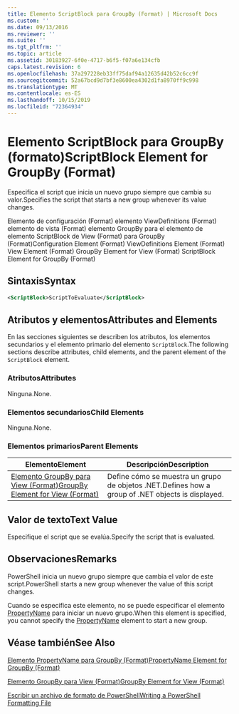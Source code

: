 ```yaml
---
title: Elemento ScriptBlock para GroupBy (Format) | Microsoft Docs
ms.custom: ''
ms.date: 09/13/2016
ms.reviewer: ''
ms.suite: ''
ms.tgt_pltfrm: ''
ms.topic: article
ms.assetid: 30183927-6f0e-4717-b6f5-f07a6e134cfb
caps.latest.revision: 6
ms.openlocfilehash: 37a297228eb33ff75daf94a12635d42b52c6cc9f
ms.sourcegitcommit: 52a67bcd9d7bf3e8600ea4302d1fa8970ff9c998
ms.translationtype: MT
ms.contentlocale: es-ES
ms.lasthandoff: 10/15/2019
ms.locfileid: "72364934"
---
```

# <a name="scriptblock-element-for-groupby-format"></a><span data-ttu-id="7b53e-102">Elemento ScriptBlock para GroupBy (formato)</span><span class="sxs-lookup"><span data-stu-id="7b53e-102">ScriptBlock Element for GroupBy (Format)</span></span>

<span data-ttu-id="7b53e-103">Especifica el script que inicia un nuevo grupo siempre que cambia su valor.</span><span class="sxs-lookup"><span data-stu-id="7b53e-103">Specifies the script that starts a new group whenever its value changes.</span></span>

<span data-ttu-id="7b53e-104">Elemento de configuración (Format) elemento ViewDefinitions (Format) elemento de vista (Format) elemento GroupBy para el elemento de elemento ScriptBlock de View (Format) para GroupBy (Format)</span><span class="sxs-lookup"><span data-stu-id="7b53e-104">Configuration Element (Format) ViewDefinitions Element (Format) View Element (Format) GroupBy Element for View (Format) ScriptBlock Element for GroupBy (Format)</span></span>

## <a name="syntax"></a><span data-ttu-id="7b53e-105">Sintaxis</span><span class="sxs-lookup"><span data-stu-id="7b53e-105">Syntax</span></span>

```xml
<ScriptBlock>ScriptToEvaluate</ScriptBlock>
```

## <a name="attributes-and-elements"></a><span data-ttu-id="7b53e-106">Atributos y elementos</span><span class="sxs-lookup"><span data-stu-id="7b53e-106">Attributes and Elements</span></span>

<span data-ttu-id="7b53e-107">En las secciones siguientes se describen los atributos, los elementos secundarios y el elemento primario del elemento `ScriptBlock`.</span><span class="sxs-lookup"><span data-stu-id="7b53e-107">The following sections describe attributes, child elements, and the parent element of the `ScriptBlock` element.</span></span>

### <a name="attributes"></a><span data-ttu-id="7b53e-108">Atributos</span><span class="sxs-lookup"><span data-stu-id="7b53e-108">Attributes</span></span>

<span data-ttu-id="7b53e-109">Ninguna.</span><span class="sxs-lookup"><span data-stu-id="7b53e-109">None.</span></span>

### <a name="child-elements"></a><span data-ttu-id="7b53e-110">Elementos secundarios</span><span class="sxs-lookup"><span data-stu-id="7b53e-110">Child Elements</span></span>

<span data-ttu-id="7b53e-111">Ninguna.</span><span class="sxs-lookup"><span data-stu-id="7b53e-111">None.</span></span>

### <a name="parent-elements"></a><span data-ttu-id="7b53e-112">Elementos primarios</span><span class="sxs-lookup"><span data-stu-id="7b53e-112">Parent Elements</span></span>

|<span data-ttu-id="7b53e-113">Elemento</span><span class="sxs-lookup"><span data-stu-id="7b53e-113">Element</span></span>|<span data-ttu-id="7b53e-114">Descripción</span><span class="sxs-lookup"><span data-stu-id="7b53e-114">Description</span></span>|
|-------------|-----------------|
|[<span data-ttu-id="7b53e-115">Elemento GroupBy para View (Format)</span><span class="sxs-lookup"><span data-stu-id="7b53e-115">GroupBy Element for View (Format)</span></span>](./groupby-element-for-view-format.md)|<span data-ttu-id="7b53e-116">Define cómo se muestra un grupo de objetos .NET.</span><span class="sxs-lookup"><span data-stu-id="7b53e-116">Defines how a group of .NET objects is displayed.</span></span>|

## <a name="text-value"></a><span data-ttu-id="7b53e-117">Valor de texto</span><span class="sxs-lookup"><span data-stu-id="7b53e-117">Text Value</span></span>

<span data-ttu-id="7b53e-118">Especifique el script que se evalúa.</span><span class="sxs-lookup"><span data-stu-id="7b53e-118">Specify the script that is evaluated.</span></span>

## <a name="remarks"></a><span data-ttu-id="7b53e-119">Observaciones</span><span class="sxs-lookup"><span data-stu-id="7b53e-119">Remarks</span></span>

<span data-ttu-id="7b53e-120">PowerShell inicia un nuevo grupo siempre que cambia el valor de este script.</span><span class="sxs-lookup"><span data-stu-id="7b53e-120">PowerShell starts a new group whenever the value of this script changes.</span></span>

<span data-ttu-id="7b53e-121">Cuando se especifica este elemento, no se puede especificar el elemento [PropertyName](propertyname-element-for-groupby-format.md) para iniciar un nuevo grupo.</span><span class="sxs-lookup"><span data-stu-id="7b53e-121">When this element is specified, you cannot specify the [PropertyName](propertyname-element-for-groupby-format.md) element to start a new group.</span></span>

## <a name="see-also"></a><span data-ttu-id="7b53e-122">Véase también</span><span class="sxs-lookup"><span data-stu-id="7b53e-122">See Also</span></span>

[<span data-ttu-id="7b53e-123">Elemento PropertyName para GroupBy (Format)</span><span class="sxs-lookup"><span data-stu-id="7b53e-123">PropertyName Element for GroupBy (Format)</span></span>](propertyname-element-for-groupby-format.md)

[<span data-ttu-id="7b53e-124">Elemento GroupBy para View (Format)</span><span class="sxs-lookup"><span data-stu-id="7b53e-124">GroupBy Element for View (Format)</span></span>](groupby-element-for-view-format.md)

[<span data-ttu-id="7b53e-125">Escribir un archivo de formato de PowerShell</span><span class="sxs-lookup"><span data-stu-id="7b53e-125">Writing a PowerShell Formatting File</span></span>](writing-a-powershell-formatting-file.md)
